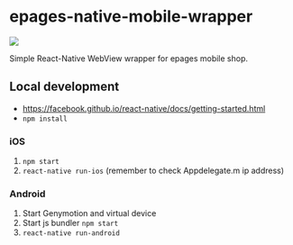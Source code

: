 # epages-native-mobile-wrapper

![](https://drive.google.com/uc?export=download&id=0BwWdduICTQArVi1TdnJwc3U5UlE)

Simple React-Native WebView wrapper for epages mobile shop.
## Local development

* https://facebook.github.io/react-native/docs/getting-started.html
* ```npm install```

### iOS

1. ```npm start```
2. ```react-native run-ios``` (remember to check Appdelegate.m ip address)

### Android

1. Start Genymotion and virtual device
2. Start js bundler ```npm start```
3. ```react-native run-android```
